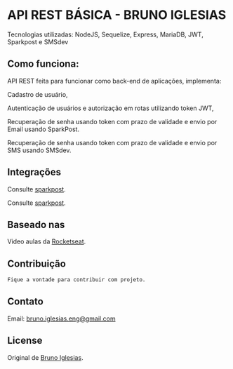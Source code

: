 # API REST BÁSICA - BRUNO IGLESIAS

Tecnologias utilizadas: NodeJS, Sequelize, Express, MariaDB, JWT, Sparkpost e SMSdev

## Como funciona:

API REST feita para funcionar como back-end de aplicações, implementa:

Cadastro de usuário,

Autenticação de usuários e autorização em rotas utilizando token JWT, 

Recuperação de senha usando token com prazo de validade e envio por Email usando SparkPost.

Recuperação de senha usando token com prazo de validade e envio por SMS usando SMSdev.

## Integrações
Consulte [sparkpost](https://www.sparkpost.com).

Consulte [sparkpost](https://www.smsdev.com.br).

## Baseado nas
Video aulas da [Rocketseat](https://Rocketseat.com.br).
 
## Contribuição
```bash
Fique a vontade para contribuir com projeto.
```
## Contato
Email: bruno.iglesias.eng@gmail.com

## License
Original de [Bruno Iglesias](https://brunoiglesias.eng.br). 